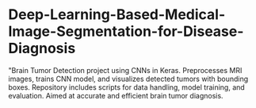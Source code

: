 # Deep-Learning-Based-Medical-Image-Segmentation-for-Disease-Diagnosis
"Brain Tumor Detection project using CNNs in Keras. Preprocesses MRI images, trains CNN model, and visualizes detected tumors with bounding boxes. Repository includes scripts for data handling, model training, and evaluation. Aimed at accurate and efficient brain tumor diagnosis.
